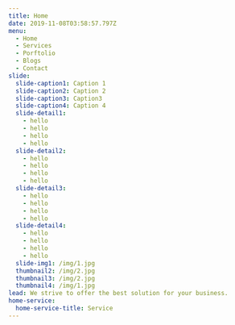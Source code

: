 ```yaml
---
title: Home
date: 2019-11-08T03:58:57.797Z
menu:
  - Home
  - Services
  - Porftolio
  - Blogs
  - Contact
slide:
  slide-caption1: Caption 1
  slide-caption2: Caption 2
  slide-caption3: Caption3
  slide-caption4: Caption 4
  slide-detail1:
    - hello
    - hello
    - hello
    - hello
  slide-detail2:
    - hello
    - hello
    - hello
    - hello
  slide-detail3:
    - hello
    - hello
    - hello
    - hello
  slide-detail4:
    - hello
    - hello
    - hello
    - hello
  slide-img1: /img/1.jpg
  thumbnail2: /img/2.jpg
  thumbnail3: /img/2.jpg
  thumbnail4: /img/1.jpg
lead: We strive to offer the best solution for your business.
home-service:
  home-service-title: Service
---
```


